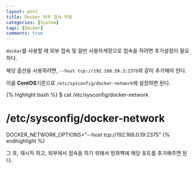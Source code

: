 ```yaml
---
layout: post
title: Docker 외부 접속 허용
categories: [System]
tags: [Docker]
comments: true
---
```


`docker`를 사용할 때 외부 접속 및 일반 사용자계정으로 접속을 하려면 추가설정이 필요하다.

해당 옵션을 사용하려면, `--host tcp://192.168.59.3:2376`와 같이 추가해야 한다.

이를 **CentOS**기준으로 `/etc/sysconfig/docker-network`에 설정하면 된다.

{% highlight bash %}
$ cat /etc/sysconfig/docker-network 
# /etc/sysconfig/docker-network
DOCKER_NETWORK_OPTIONS="--host tcp://192.168.0.19:2375"
{% endhighlight %}

그 후, 재시작 하고, 외부에서 접속을 하기 위해서 방화벽에 해당 포트를 추가해주면 된다.